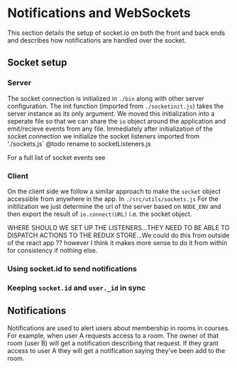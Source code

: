 # Notifications and WebSockets

This section details the setup of socket.io on both the front and back ends and describes how notifications are handled over the socket.

## Socket setup

### Server

The socket connection is initialized in `./bin` along with other server configuration. The init function (imported from `./socketinit.js`) takes the server instance as its only argument. We moved this initialization into a seperate file so that we can share the `io` object around the application and emit/recieve events from any file. Immediately after initialization of the socket connection we initialize the socket listeners imported from './sockets.js` @todo rename to socketListeners.js

For a full list of socket events see

### Client

On the client side we follow a similar approach to make the `socket` object accessible from anywhere in the app. In `./src/utils/sockets.js` For the initilization we just determine the url of the server based on `NODE_ENV` and then export the result of `io.connect(URL)` i.e. the socket object.

WHERE SHOULD WE SET UP THE LISTENERS...THEY NEED TO BE ABLE TO DISPATCH ACTIONS TO THE REDUX STORE...We could do this from outside of the react app ?? however I think it makes more sense to do it from within for consistency if nothing else.

### Using socket.id to send notifications

### Keeping `socket.id` and `user._id` in sync

## Notifications

Notifications are used to alert users about membership in rooms in courses. For example, when user A requests access to a room. The owner of that room (user B) will get a notification describing that request. If they grant access to user A they will get a notification saying they've been add to the room.
